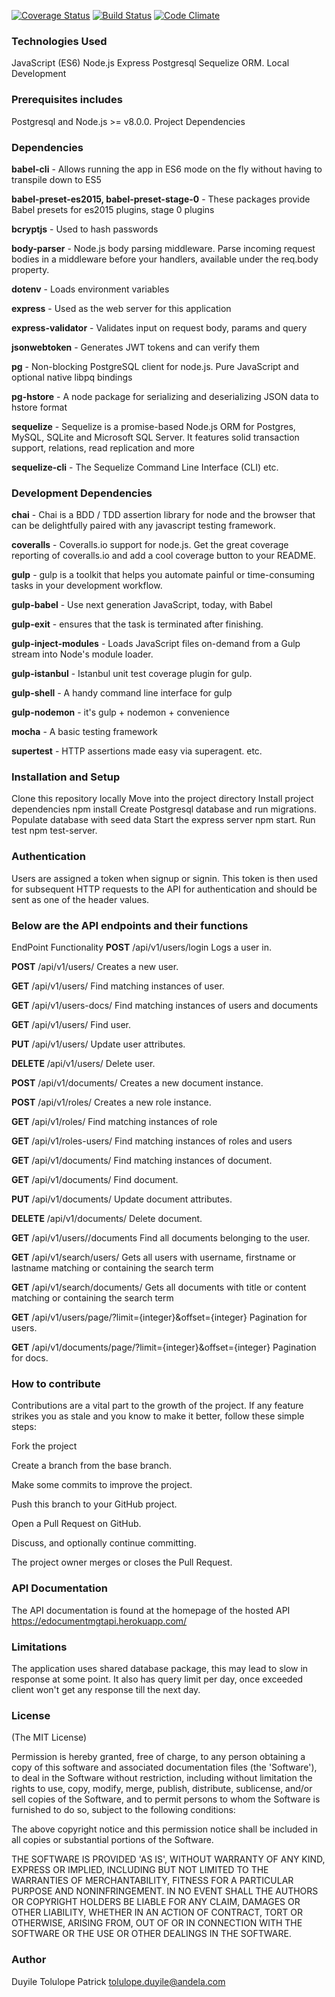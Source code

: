 [![Coverage Status](https://coveralls.io/repos/github/tolupatrick004/document-management-api/badge.svg?branch=staging)](https://coveralls.io/github/tolupatrick004/document-management-api?branch=staging)
[![Build Status](https://travis-ci.org/tolupatrick004/document-management-api.svg?branch=staging)](https://travis-ci.org/tolupatrick004/document-management-api)
[![Code Climate](https://codeclimate.com/github/tolupatrick004/document-management-api/badges/gpa.svg)](https://codeclimate.com/github/tolupatrick004/document-management-api)


### Technologies Used

JavaScript (ES6)
Node.js
Express
Postgresql
Sequelize ORM.
Local Development

### Prerequisites includes

Postgresql and
Node.js >= v8.0.0.
Project Dependencies

### Dependencies

**babel-cli** - Allows running the app in ES6 mode on the fly without having to transpile down to ES5

**babel-preset-es2015, babel-preset-stage-0** - These packages provide Babel presets for es2015 plugins, stage 0 plugins

**bcryptjs** - Used to hash passwords

**body-parser** - Node.js body parsing middleware. Parse incoming request bodies in a middleware before your handlers, available under the req.body property.

**dotenv** - Loads environment variables

**express** - Used as the web server for this application

**express-validator** - Validates input on request body, params and query

**jsonwebtoken** - Generates JWT tokens and can verify them

**pg** - Non-blocking PostgreSQL client for node.js. Pure JavaScript and optional native libpq bindings

**pg-hstore** - A node package for serializing and deserializing JSON data to hstore format

**sequelize** - Sequelize is a promise-based Node.js ORM for Postgres, MySQL, SQLite and Microsoft SQL Server. It features solid transaction support, relations, read replication and more

**sequelize-cli** - The Sequelize Command Line Interface (CLI)
etc.


### Development Dependencies

**chai** - Chai is a BDD / TDD assertion library for node and the browser that can be delightfully paired with any javascript testing framework.

**coveralls** - Coveralls.io support for node.js. Get the great coverage reporting of coveralls.io and add a cool coverage button to your README.

**gulp** - gulp is a toolkit that helps you automate painful or time-consuming tasks in your development workflow.

**gulp-babel** - Use next generation JavaScript, today, with Babel

**gulp-exit** - ensures that the task is terminated after finishing.

**gulp-inject-modules** - Loads JavaScript files on-demand from a Gulp stream into Node's module loader.

**gulp-istanbul** - Istanbul unit test coverage plugin for gulp.

**gulp-shell** - A handy command line interface for gulp

**gulp-nodemon** - it's gulp + nodemon + convenience

**mocha** - A basic testing framework

**supertest** - HTTP assertions made easy via superagent.
etc.

### Installation and Setup

Clone this repository locally
Move into the project directory
Install project dependencies npm install
Create Postgresql database and run migrations.
Populate database with seed data
Start the express server npm start.
Run test npm test-server.

### Authentication

Users are assigned a token when signup or signin. This token is then used for subsequent HTTP requests to the API for authentication and should be sent as one of the header values.

### Below are the API endpoints and their functions

EndPoint Functionality
**POST** /api/v1/users/login	Logs a user in.

**POST** /api/v1/users/	Creates a new user.

**GET** /api/v1/users/	Find matching instances of user.

**GET** /api/v1/users-docs/	Find matching instances of users and documents

**GET** /api/v1/users/	Find user.

**PUT** /api/v1/users/	Update user attributes.

**DELETE** /api/v1/users/	Delete user.

**POST** /api/v1/documents/	Creates a new document instance.

**POST** /api/v1/roles/	Creates a new role instance.

**GET** /api/v1/roles/	Find matching instances of role

**GET** /api/v1/roles-users/	Find matching instances of roles and users

**GET** /api/v1/documents/	Find matching instances of document.

**GET** /api/v1/documents/	Find document.

**PUT** /api/v1/documents/	Update document attributes.

**DELETE** /api/v1/documents/	Delete document.

**GET** /api/v1/users//documents	Find all documents belonging to the user.

**GET** /api/v1/search/users/	Gets all users with username, firstname or lastname matching or containing the search term

**GET** /api/v1/search/documents/	Gets all documents with title or content matching or containing the search term

**GET** /api/v1/users/page/?limit={integer}&offset={integer}	Pagination for users.

**GET** /api/v1/documents/page/?limit={integer}&offset={integer}	Pagination for docs.

### How to contribute

Contributions are a vital part to the growth of the project. If any feature strikes you as stale and you know to make it better, follow these simple steps:

Fork the project

Create a branch from the base branch.

Make some commits to improve the project.

Push this branch to your GitHub project.

Open a Pull Request on GitHub.

Discuss, and optionally continue committing.

The project owner merges or closes the Pull Request.


### API Documentation

The API documentation is found at the homepage of the hosted API https://edocumentmgtapi.herokuapp.com/

### Limitations

The application uses shared database package, this may lead to slow in response at some point. It also has query limit per day, once exceeded client won't get any response till the next day.

### License

(The MIT License)

Permission is hereby granted, free of charge, to any person obtaining a copy of this software and associated documentation files (the 'Software'), to deal in the Software without restriction, including without limitation the rights to use, copy, modify, merge, publish, distribute, sublicense, and/or sell copies of the Software, and to permit persons to whom the Software is furnished to do so, subject to the following conditions:

The above copyright notice and this permission notice shall be included in all copies or substantial portions of the Software.

THE SOFTWARE IS PROVIDED 'AS IS', WITHOUT WARRANTY OF ANY KIND, EXPRESS OR IMPLIED, INCLUDING BUT NOT LIMITED TO THE WARRANTIES OF MERCHANTABILITY, FITNESS FOR A PARTICULAR PURPOSE AND NONINFRINGEMENT. IN NO EVENT SHALL THE AUTHORS OR COPYRIGHT HOLDERS BE LIABLE FOR ANY CLAIM, DAMAGES OR OTHER LIABILITY, WHETHER IN AN ACTION OF CONTRACT, TORT OR OTHERWISE, ARISING FROM, OUT OF OR IN CONNECTION WITH THE SOFTWARE OR THE USE OR OTHER DEALINGS IN THE SOFTWARE.

### Author
Duyile Tolulope Patrick
tolulope.duyile@andela.com
